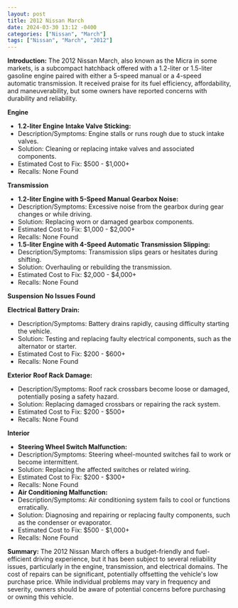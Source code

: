 ```yaml
---
layout: post
title: 2012 Nissan March
date: 2024-03-30 13:12 -0400
categories: ["Nissan", "March"]
tags: ["Nissan", "March", "2012"]
---
```

**Introduction:**
The 2012 Nissan March, also known as the Micra in some markets, is a subcompact hatchback offered with a 1.2-liter or 1.5-liter gasoline engine paired with either a 5-speed manual or a 4-speed automatic transmission. It received praise for its fuel efficiency, affordability, and maneuverability, but some owners have reported concerns with durability and reliability.

**Engine**
- **1.2-liter Engine**
**Intake Valve Sticking:**
- Description/Symptoms: Engine stalls or runs rough due to stuck intake valves.
- Solution: Cleaning or replacing intake valves and associated components.
- Estimated Cost to Fix: $500 - $1,000+
- Recalls: None Found

**Transmission**
- **1.2-liter Engine with 5-Speed Manual**
**Gearbox Noise:**
- Description/Symptoms: Excessive noise from the gearbox during gear changes or while driving.
- Solution: Replacing worn or damaged gearbox components.
- Estimated Cost to Fix: $1,000 - $2,000+
- Recalls: None Found
- **1.5-liter Engine with 4-Speed Automatic**
**Transmission Slipping:**
- Description/Symptoms: Transmission slips gears or hesitates during shifting.
- Solution: Overhauling or rebuilding the transmission.
- Estimated Cost to Fix: $2,000 - $4,000+
- Recalls: None Found

**Suspension**
**No Issues Found**

**Electrical**
**Battery Drain:**
- Description/Symptoms: Battery drains rapidly, causing difficulty starting the vehicle.
- Solution: Testing and replacing faulty electrical components, such as the alternator or starter.
- Estimated Cost to Fix: $200 - $600+
- Recalls: None Found

**Exterior**
**Roof Rack Damage:**
- Description/Symptoms: Roof rack crossbars become loose or damaged, potentially posing a safety hazard.
- Solution: Replacing damaged crossbars or repairing the rack system.
- Estimated Cost to Fix: $200 - $500+
- Recalls: None Found

**Interior**
- **Steering Wheel Switch Malfunction:**
- Description/Symptoms: Steering wheel-mounted switches fail to work or become intermittent.
- Solution: Replacing the affected switches or related wiring.
- Estimated Cost to Fix: $200 - $300+
- Recalls: None Found
- **Air Conditioning Malfunction:**
- Description/Symptoms: Air conditioning system fails to cool or functions erratically.
- Solution: Diagnosing and repairing or replacing faulty components, such as the condenser or evaporator.
- Estimated Cost to Fix: $500 - $1,000+
- Recalls: None Found

**Summary:**
The 2012 Nissan March offers a budget-friendly and fuel-efficient driving experience, but it has been subject to several reliability issues, particularly in the engine, transmission, and electrical domains. The cost of repairs can be significant, potentially offsetting the vehicle's low purchase price. While individual problems may vary in frequency and severity, owners should be aware of potential concerns before purchasing or owning this vehicle.
